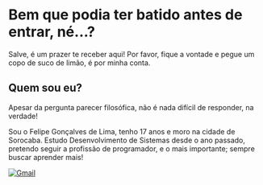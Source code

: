 # Bem que podia ter batido antes de entrar, né...?

Salve, é um prazer te receber aqui! Por favor, fique a vontade e pegue um copo de suco de limão, é por minha conta.

## Quem sou eu?

Apesar da pergunta parecer filosófica, não é nada difícil de responder, na verdade!

Sou o Felipe Gonçalves de Lima, tenho 17 anos e moro na cidade de Sorocaba. Estudo Desenvolvimento de Sistemas desde o ano passado, pretendo seguir a profissão de programador, e o mais importante; sempre buscar aprender mais!

<a href="mailto:felipe.gdelima10@gmail.com" title="Gmail">
  <img src="https://img.shields.io/badge/-Gmail-FF0000?style=flat-square&labelColor=FF0000&logo=gmail&logoColor=white&link=LINK-DO-SEU-GMAIL" alt="Gmail"/></a>
<!--
**QueijoRalado/QueijoRalado** is a ✨ _special_ ✨ repository because its `README.md` (this file) appears on your GitHub profile.

Here are some ideas to get you started:

- 🔭 I’m currently working on ...
- 🌱 I’m currently learning ...
- 👯 I’m looking to collaborate on ...
- 🤔 I’m looking for help with ...
- 💬 Ask me about ...
- 📫 How to reach me: ...
- 😄 Pronouns: ...
- ⚡ Fun fact: ...
-->
